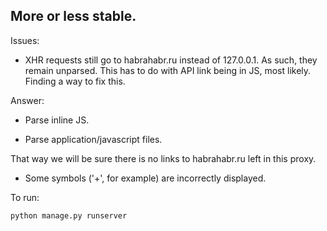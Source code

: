 ## More or less stable.

Issues:

* XHR requests still go to habrahabr.ru instead of 127.0.0.1. As such, they remain unparsed. This has to do with API link being in JS, most likely. Finding a way to fix this.

Answer:

* Parse inline JS.

* Parse application/javascript files.

That way we will be sure there is no links to habrahabr.ru left in this proxy.

* Some symbols ('+', for example) are incorrectly displayed.


To run:

```
python manage.py runserver
```